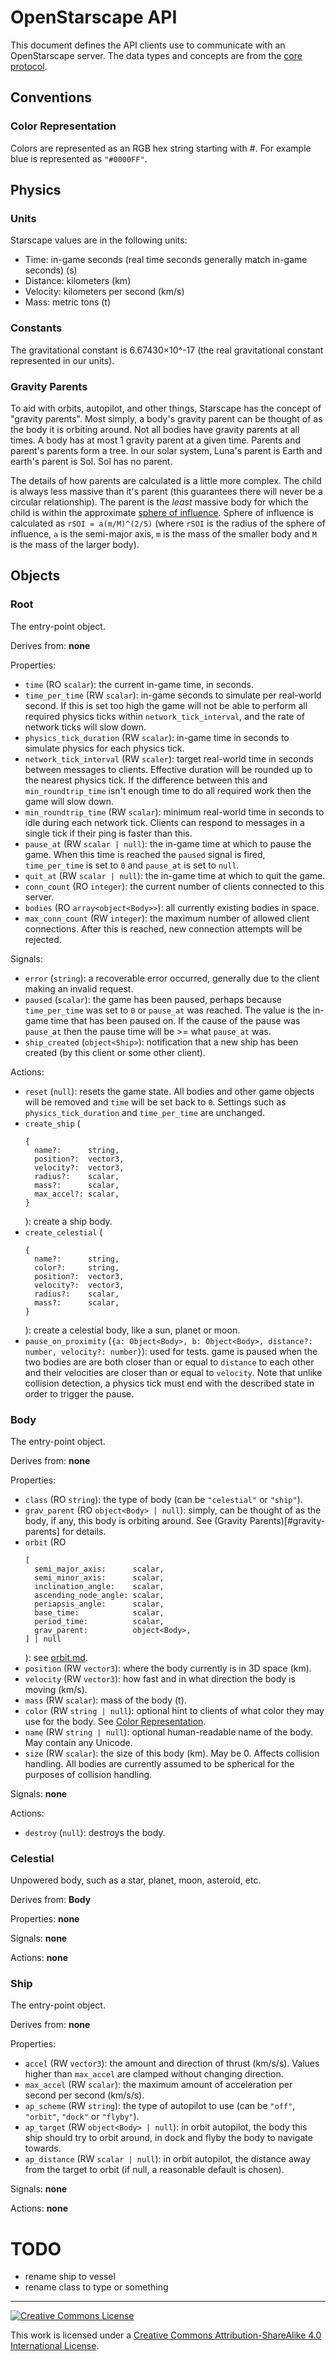 # OpenStarscape API
This document defines the API clients use to communicate with an OpenStarscape server. The data types and concepts are from the [core protocol](core.md).

## Conventions
### Color Representation
Colors are represented as an RGB hex string starting with #. For example blue is represented as `"#0000FF"`.

## Physics
### Units
Starscape values are in the following units:
- Time: in-game seconds (real time seconds generally match in-game seconds) (s)
- Distance: kilometers (km)
- Velocity: kilometers per second (km/s)
- Mass: metric tons (t)

### Constants
The gravitational constant is 6.67430×10^-17 (the real gravitational constant represented in our units).

### Gravity Parents
To aid with orbits, autopilot, and other things, Starscape has the concept of "gravity parents". Most simply, a body's gravity parent can be thought of as the body it is orbiting around. Not all bodies have gravity parents at all times. A body has at most 1 gravity parent at a given time. Parents and parent's parents form a tree. In our solar system, Luna's parent is Earth and earth's parent is Sol. Sol has no parent.

The details of how parents are calculated is a little more complex. The child is always less massive than it's parent (this guarantees there will never be a circular relationship). The parent is the _least_ massive body for which the child is within the approximate [sphere of influence](https://en.wikipedia.org/wiki/Sphere_of_influence_(astrodynamics)). Sphere of influence is calculated as `rSOI = a(m/M)^(2/5)` (where `rSOI` is the radius of the sphere of influence, `a` is the semi-major axis, `m` is the mass of the smaller body and `M` is the mass of the larger body).

## Objects
### Root
The entry-point object.

Derives from: __none__

Properties:
- `time` (RO `scalar`): the current in-game time, in seconds.
- `time_per_time` (RW `scalar`): in-game seconds to simulate per real-world second. If this is set too high the game will not be able to perform all required physics ticks within `network_tick_interval`, and the rate of network ticks will slow down.
- `physics_tick_duration` (RW `scalar`): in-game time in seconds to simulate physics for each physics tick.
- `network_tick_interval` (RW `scaler`): target real-world time in seconds between messages to clients. Effective duration will be rounded up to the nearest physics tick. If the difference between this and `min_roundtrip_time` isn't enough time to do all required work then the game will slow down.
- `min_roundtrip_time` (RW `scalar`): minimum real-world time in seconds to idle during each network tick. Clients can respond to messages in a single tick if their ping is faster than this.
- `pause_at` (RW `scalar | null`): the in-game time at which to pause the game. When this time is reached the `paused` signal is fired, `time_per_time` is set to `0` and `pause_at` is set to `null`.
- `quit_at` (RW `scalar | null`): the in-game time at which to quit the game.
- `conn_count` (RO `integer`): the current number of clients connected to this server.
- `bodies` (RO `array<object<Body>>`): all currently existing bodies in space.
- `max_conn_count` (RW `integer`): the maximum number of allowed client connections. After this is reached, new connection attempts will be rejected.

Signals:
- `error` (`string`): a recoverable error occurred, generally due to the client making an invalid request.
- `paused` (`scalar`): the game has been paused, perhaps because `time_per_time` was set to `0` or `pause_at` was reached. The value is the in-game time that has been paused on. If the cause of the pause was `pause_at` then the pause time will be >= what `pause_at` was.
- `ship_created` (`object<Ship>`): notification that a new ship has been created (by this client or some other client).

Actions:
- `reset` (`null`): resets the game state. All bodies and other game objects will be removed and `time` will be set back to `0`. Settings such as `physics_tick_duration` and `time_per_time` are unchanged.
- `create_ship` (
    ```
    {
      name?:      string,
      position?:  vector3,
      velocity?:  vector3,
      radius?:    scalar,
      mass?:      scalar,
      max_accel?: scalar,
    }
    ```
    ): create a ship body.
- `create_celestial` (
    ```
    {
      name?:      string,
      color?:     string,
      position?:  vector3,
      velocity?:  vector3,
      radius?:    scalar,
      mass?:      scalar,
    }
    ```
    ): create a celestial body, like a sun, planet or moon.
- `pause_on_proximity` (`{a: Object<Body>, b: Object<Body>, distance?: number, velocity?: number}`): used for tests. game is paused when the two bodies are are both closer than or equal to `distance` to each other and their velocities are closer than or equal to `velocity`. Note that unlike collision detection, a physics tick must end with the described state in order to trigger the pause.

### Body
The entry-point object.

Derives from: __none__

Properties:
- `class` (RO `string`): the type of body (can be `"celestial"` or `"ship"`).
- `grav_parent` (RO `object<Body> | null`): simply, can be thought of as the body, if any, this body is orbiting around. See (Gravity Parents)[#gravity-parents] for details.
- `orbit` (RO
    ```
    [
      semi_major_axis:      scalar,
      semi_minor_axis:      scalar,
      inclination_angle:    scalar,
      ascending_node_angle: scalar,
      periapsis_angle:      scalar,
      base_time:            scalar,
      period_time:          scalar,
      grav_parent:          object<Body>,
    ] | null
    ```
    ): see [orbit.md](orbit.md).
- `position` (RW `vector3`): where the body currently is in 3D space (km).
- `velocity` (RW `vector3`): how fast and in what direction the body is moving (km/s).
- `mass` (RW `scalar`): mass of the body (t).
- `color` (RW `string | null`): optional hint to clients of what color they may use for the body. See [Color Representation](#color-representation).
- `name` (RW `string | null`): optional human-readable name of the body. May contain any Unicode.
- `size` (RW `scalar`): the size of this body (km). May be 0. Affects collision handling. All bodies are currently assumed to be spherical for the purposes of collision handling.

Signals: __none__

Actions:
- `destroy` (`null`): destroys the body.

### Celestial
Unpowered body, such as a star, planet, moon, asteroid, etc.

Derives from: __Body__

Properties: __none__

Signals: __none__

Actions: __none__

### Ship
The entry-point object.

Derives from: __none__

Properties:
- `accel` (RW `vector3`): the amount and direction of thrust (km/s/s). Values higher than `max_accel` are clamped without changing direction.
- `max_accel` (RW `scalar`): the maximum amount of acceleration per second per second (km/s/s).
- `ap_scheme` (RW `string`): the type of autopilot to use (can be `"off"`, `"orbit"`, `"dock"` or `"flyby"`).
- `ap_target` (RW `object<Body> | null`): in orbit autopilot, the body this ship should try to orbit around, in dock and flyby the body to navigate towards.
- `ap_distance` (RW `scalar | null`): in orbit autopilot, the distance away from the target to orbit (if null, a reasonable default is chosen).

Signals: __none__

Actions: __none__

# TODO
- rename ship to vessel
- rename class to type or something

---

<a rel="license" href="http://creativecommons.org/licenses/by-sa/4.0/"><img alt="Creative Commons License" style="border-width:0" src="https://i.creativecommons.org/l/by-sa/4.0/88x31.png" /></a>

This work is licensed under a [Creative Commons Attribution-ShareAlike 4.0 International License](http://creativecommons.org/licenses/by-sa/4.0/).
